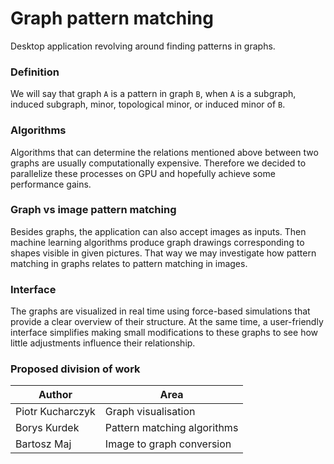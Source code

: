 # Graph pattern matching

Desktop application revolving around finding patterns in graphs.

### Definition

We will say that graph `A` is a pattern in graph `B`, when `A` is a subgraph, induced subgraph, minor, topological minor, or induced minor of `B`.

### Algorithms
Algorithms that can determine the relations mentioned above between two graphs are usually computationally expensive.
Therefore we decided to parallelize these processes on GPU and hopefully achieve some performance gains. 

### Graph vs image pattern matching
Besides graphs, the application can also accept images as inputs. 
Then machine learning algorithms produce graph drawings corresponding to shapes visible in given pictures.
That way we may investigate how pattern matching in graphs relates to pattern matching in images.

### Interface
The graphs are visualized in real time using force-based simulations that provide a clear overview of their structure.
At the same time, a user-friendly interface simplifies making small modifications to these graphs to see how little adjustments influence their relationship.

### Proposed division of work

| Author           | Area                        |
|------------------|-----------------------------|
| Piotr Kucharczyk | Graph visualisation         |
| Borys Kurdek     | Pattern matching algorithms |
| Bartosz Maj      | Image to graph conversion   |
